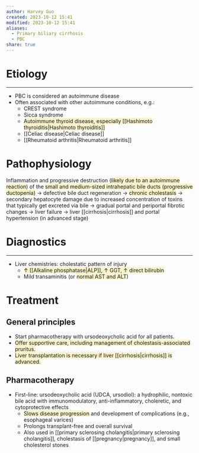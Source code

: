 ```yaml
---
author: Harvey Guo
created: 2023-10-12 15:41
modified: 2023-10-12 15:41
aliases:
  - Primary biliary cirrhosis
  - PBC
share: true
---
```

# Etiology
---
- PBC is considered an autoimmune disease
- Often associated with other autoimmune conditions, e.g.: 
	- CREST syndrome
	- Sicca syndrome
	- <span style="background:rgba(240, 200, 0, 0.2)">Autoimmune thyroid disease, especially [[Hashimoto thyroiditis|Hashimoto thyroiditis]]</span>
	- [[Celiac disease|Celiac disease]]
	- [[Rheumatoid arthritis|Rheumatoid arthritis]]
# Pathophysiology
Inflammation and progressive destruction (<span style="background:rgba(240, 200, 0, 0.2)">likely due to an autoimmune reaction</span>) of the <span style="background:rgba(240, 200, 0, 0.2)">small and medium-sized intrahepatic bile ducts (progressive ductopenia)</span> → defective bile duct regeneration → <span style="background:rgba(240, 200, 0, 0.2)">chronic cholestasis</span> → secondary hepatocyte damage due to increased concentration of toxins that typically get excreted via bile → gradual portal and periportal fibrotic changes → liver failure → liver [[cirrhosis|cirrhosis]] and portal hypertension (in advanced stage)

# Diagnostics
---
- Liver chemistries: cholestatic pattern of injury
	- <span style="background:rgba(240, 200, 0, 0.2)">↑ [[Alkaline phosphatase|ALP]], ↑ GGT, ↑ direct bilirubin</span>
	- Mild transaminitis (or <span style="background:rgba(240, 200, 0, 0.2)">normal AST and ALT</span>)
# Treatment
## General principles
- Start pharmacotherapy with ursodeoxycholic acid for all patients.
- <span style="background:rgba(240, 200, 0, 0.2)">Offer supportive care, including management of cholestasis-associated pruritus.</span>
- <span style="background:rgba(240, 200, 0, 0.2)">Liver transplantation is necessary if liver [[cirrhosis|cirrhosis]] is advanced.</span>
## Pharmacotherapy
- First-line: ursodeoxycholic acid (UDCA, ursodiol): a hydrophilic, nontoxic bile acid with immunomodulatory, anti-inflammatory, choleretic, and cytoprotective effects
	- <span style="background:rgba(240, 200, 0, 0.2)">Slows disease progression</span> and development of complications (e.g., esophageal varices)
	- Prolongs transplant-free and overall survival
	- Also used in [[primary sclerosing cholangitis|primary sclerosing cholangitis]], cholestasis of [[pregnancy|pregnancy]], and small cholesterol stones
